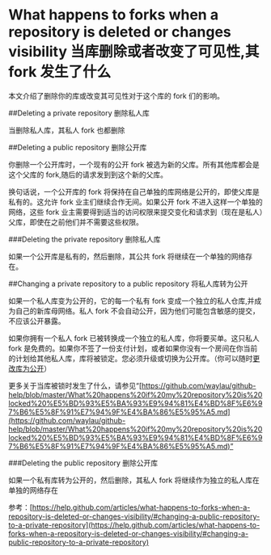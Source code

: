 What happens to forks when a repository is deleted or changes visibility 当库删除或者改变了可见性,其 fork 发生了什么
===========

本文介绍了删除你的库或改变其可见性对于这个库的 fork 们的影响。

##Deleting a private repository 删除私人库

当删除私人库，其私人 fork 也都删除

##Deleting a public repository 删除公开库

你删除一个公开库时，一个现有的公开 fork 被选为新的父库。所有其他库都会是这个父库的 fork,随后的请求发到到这个新的父库。

换句话说，一个公开库的 fork 将保持在自己单独的库网络是公开的，即使父库是私有的。这允许 fork 业主们继续合作无间。如果公开 fork 不进入这样一个单独的网络，这些 fork 业主需要得到适当的访问权限来提交变化和请求到（现在是私人）父库，即使在之前他们并不需要这些权限。

###Deleting the private repository 删除私人库

如果一个公开库是私有的，然后删除，其公共 fork 将继续在一个单独的网络存在。

##Changing a private repository to a public repository 将私人库转为公开

如果一个私人库变为公开的，它的每一个私有 fork 变成一个独立的私人仓库,并成为自己的新库母网络。私人 fork 不会自动公开，因为他们可能包含敏感的提交，不应该公开暴露。

如果你拥有一个私人 fork 已被转换成一个独立的私人库，你将要买单。这只私人 fork 是免费的。如果你不签了一份支付计划，或者如果你没有一个房间在你当前的计划给其他私人库，库将被锁定。您必须升级或切换为公开库。（你可以随时[更改库为公开](https://github.com/waylau/github-help/blob/master/Making%20a%20private%20repository%20public%20%E7%A7%81%E4%BA%BA%E5%BA%93%E8%BD%AC%E4%B8%BA%E5%85%AC%E5%BC%80.md)）

更多关于当库被锁时发生了什么，请参见“[https://github.com/waylau/github-help/blob/master/What%20happens%20if%20my%20repository%20is%20locked%20%E5%BD%93%E5%BA%93%E9%94%81%E4%BD%8F%E6%97%B6%E5%8F%91%E7%94%9F%E4%BA%86%E5%95%A5.md](https://github.com/waylau/github-help/blob/master/What%20happens%20if%20my%20repository%20is%20locked%20%E5%BD%93%E5%BA%93%E9%94%81%E4%BD%8F%E6%97%B6%E5%8F%91%E7%94%9F%E4%BA%86%E5%95%A5.md)”

###Deleting the public repository 删除公开库

如果一个私有库转为公开的，然后删除，其私人 fork 将继续作为独立的私人库在单独的网络存在

参考：[https://help.github.com/articles/what-happens-to-forks-when-a-repository-is-deleted-or-changes-visibility/#changing-a-public-repository-to-a-private-repository](https://help.github.com/articles/what-happens-to-forks-when-a-repository-is-deleted-or-changes-visibility/#changing-a-public-repository-to-a-private-repository)
